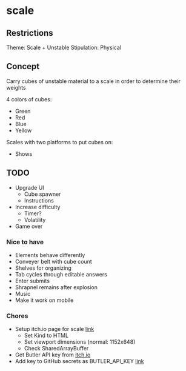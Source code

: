 # scale

## Restrictions

Theme: Scale + Unstable
Stipulation: Physical

## Concept

Carry cubes of unstable material to a scale in order to determine their weights

4 colors of cubes:

- Green
- Red
- Blue
- Yellow

Scales with two platforms to put cubes on:

- Shows

## TODO

- Upgrade UI
  - Cube spawner
  - Instructions
- Increase difficulty
  - Timer?
  - Volatility
- Game over

### Nice to have

- Elements behave differently
- Conveyer belt with cube count
- Shelves for organizing
- Tab cycles through editable answers
- Enter submits
- Shrapnel remains after explosion
- Music
- Make it work on mobile

### Chores

- Setup itch.io page for scale [link](https://itch.io/game/new)
    - Set Kind to HTML
    - Set viewport dimensions (normal: 1152x648)
    - Check SharedArrayBuffer
- Get Butler API key from [itch.io](https://itch.io/user/settings/api-keys)
- Add key to GitHub secrets as BUTLER_API_KEY [link](https://github.com/bjornarprytz/scale/settings/secrets/actions)
